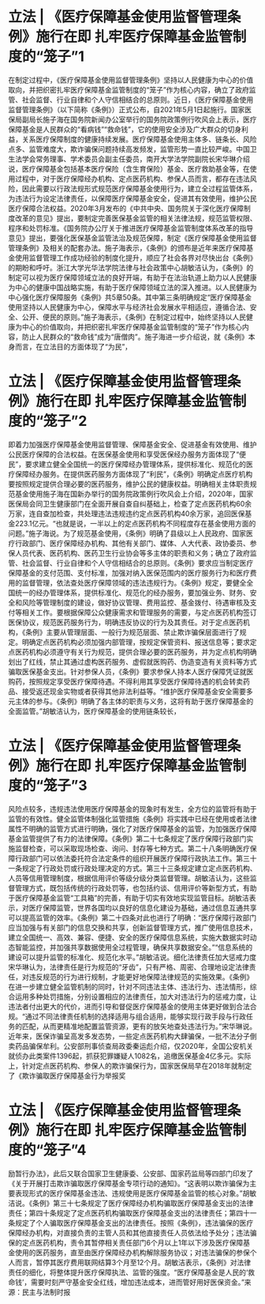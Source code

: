 # 立法 | 《医疗保障基金使用监督管理条例》施行在即 扎牢医疗保障基金监管制度的“笼子”1

在制定过程中，《医疗保障基金使用监督管理条例》坚持以人民健康为中心的价值取向，并把织密扎牢医疗保障基金监管制度的“笼子”作为核心内容，确立了政府监管、社会监督、行业自律和个人守信相结合的总原则。近日，《医疗保障基金使用监督管理条例》（以下简称《条例》）正式公布，自2021年5月1日起施行。国家医保局副局长施子海在国务院新闻办公室举行的国务院政策例行吹风会上表示，医疗保障基金是人民群众的“看病钱”“救命钱”，它的使用安全涉及广大群众的切身利益，关系医疗保障制度的健康持续发展。医疗保障基金使用主体多、链条长、风险点多、监管难度大，欺诈骗保问题持续高发频发，监管形势一直比较严峻。中国卫生法学会常务理事、学术委员会副主任委员，南开大学法学院副院长宋华琳介绍说，医疗保障基金包括基本医疗保险（含生育保险）基金、医疗救助基金等，在使用过程中，对于医疗保障经办机构、定点医药机构、参保人员而言，都存在违法风险，因此需要以行政法规形式规范医疗保障基金使用行为，建立全过程监管体系，为违法行为设定法律责任，以保障医疗保障基金安全，促进其有效使用，维护公民医疗保障合法权益。2020年3月发布的《中共中央、国务院关于深化医疗保障制度改革的意见》提出，要制定完善医保基金监管的相关法律法规，规范监管权限、程序和处罚标准。《国务院办公厅关于推进医疗保障基金监管制度体系改革的指导意见》提出，要强化医保基金监管法治及规范保障，制定《医疗保障基金使用监督管理条例》及相关的配套办法。施子海表示，《条例》的颁布是近年来医疗保障基金使用监督管理工作成功经验的制度化提升，顺应了社会各界对尽快出台《条例》的期盼和呼吁。浙江大学光华法学院法律与社会政策中心胡敏洁认为，《条例》的制定可以视为医疗保障领域立法的良好开端，有助于在法治轨道上助力以人民健康为中心的健康中国战略实施，有助于医疗保障领域立法的深入推进。以人民健康为中心强化医疗保障服务《条例》共5章50条。其中第三条明确规定“医疗保障基金使用坚持以人民健康为中心，保障水平与经济社会发展水平相适应，遵循合法、安全、公开、便民的原则。”施子海表示，《条例》在制定过程中，始终坚持以人民健康为中心的价值取向，并把织密扎牢医疗保障基金监管制度的“笼子”作为核心内容，防止人民群众的“救命钱”成为“唐僧肉”。施子海进一步介绍说，就《条例》本身而言，在立法目的方面体现了“为民”，

# 立法 | 《医疗保障基金使用监督管理条例》施行在即 扎牢医疗保障基金监管制度的“笼子”2

即着力加强医疗保障基金使用监督管理、保障基金安全、促进基金有效使用、维护公民医疗保障的合法权益。在医保基金使用和享受医保经办服务方面体现了“便民”，要求建立健全全国统一的医疗保障经办管理体系，提供标准化、规范化的医疗保障经办服务。在提供医药服务方面体现了“利民”，《条例》明确定点医疗机构要按照规定提供合理必要的医药服务，维护公民的健康权益。明确相关主体职责规范基金使用施子海在国新办举行的国务院政策例行吹风会上介绍，2020年，国家医保局会同卫生健康部门在全面开展自查自纠基础上，检查了定点医药机构60余万家，连自查加检查，共处理违法违规违约定点医药机构40余万家，追回医保基金223.1亿元。“也就是说，一半以上的定点医药机构不同程度存在基金使用方面的问题。”施子海说。为了规范基金使用，《条例》明确了县级以上人民政府、国家医疗行政部门、医疗保障经办机构、其他有关部门、媒体、人大代表、政协委员、参保人员代表、医药机构、医药卫生行业协会等多主体的职责和义务；确立了政府监管、社会监督、行业自律和个人守信相结合的总原则。《条例》要求应当制定医疗保障基金的支付范围、支付标准，加强对纳入医保范围内的医疗服务行为和医疗费用的监督管理，依法查处医疗保障领域的违法违规行为。《条例》规定，要健全全国统一的经办管理体系，提供标准化、规范化的经办服务，要加强业务、财务、安全和风险等管理制度的建设，做好协议管理、费用监控、基金拨付、待遇审核及支付等相关工作。要根据保障公众健康需求和管理服务的需要，与定点医药机构签订医保协议，规范医药服务行为，明确违反协议的行为及其责任。对于定点医药机构，《条例》主要从管理层面、一般行为规范层面、禁止欺诈骗保层面进行了规定。明确定点医药机构必须加强内部管理，按规定保管资料、报送信息等；要求定点医药机构必须遵守有关行为规范，提供合理必要的医药服务，并为定点机构明确划出了红线，禁止其通过虚构医药服务、虚假就医购药、伪造变造有关资料等方式骗取医保基金支出。针对参保人员，《条例》要求参保人持本人医疗保障凭证就医购药，按照规定享受医疗保障待遇。不得利用其享受医疗保障待遇的机会转卖药品、接受返还现金实物或者获得其他非法利益等。“维护医疗保障基金安全需要多元主体的参与。《条例》明确了各主体的职责与义务，这将有助于医疗保障基金的全面监管。”胡敏洁认为，医疗保障基金的使用链条较长，

# 立法 | 《医疗保障基金使用监督管理条例》施行在即 扎牢医疗保障基金监管制度的“笼子”3

风险点较多，违规违法使用医疗保障基金的现象时有发生，全方位的监管将有助于监管的有效性。健全监管体制强化监管措施《条例》将实践中已经在使用或者法律属性不明确的监管方式进行明确，强化了对医疗保障基金的监管，为加强医疗保障基金监管提供了有力的法律保障。《条例》第二十七条规定了医疗保障行政部门实施监督检查，可以采取现场检查、询问、封存等七种方式。第二十八条明确医疗保障行政部门可以依法委托符合法定条件的组织开展医疗保障行政执法工作。第三十一条规定了行政处罚或行政处理决定的方式。第三十三条规定建立定点医药机构、人员等信用管理制度，根据信用评价等级分级分类监督管理。胡敏洁认为，这些监督管理方式，既包括传统的行政处罚等，也包括约谈、信用评价等新型方式，有助于医疗保障基金监管“工具箱”的完善，有助于切实有效地实现监管目标。胡敏洁表示，对医疗保障监管，世界各国均以良好的信息化建设为基础，通过信息互通共享可以提高监管的效率。《条例》第二十四条对此也进行了明确：“医疗保障行政部门应当加强与有关部门的信息交换和共享，创新监督管理方式，推广使用信息技术，建立全国统一、高效、兼容、便捷、安全的医疗保障信息系统，实施大数据实时动态智能监控，并加强共享数据使用全过程管理，确保共享数据安全。”“信息系统的建设可以提升监管的标准化、规范化水平。”胡敏洁说。细化法律责任加大惩戒力度宋华琳认为，法律责任是行为规范的“牙齿”，只有严格、周密、合理地设定法律责任，对违反规范的行为进行规制，才能更好地保障法律规范的实施效果。《条例》在进一步建立健全监管机制的同时，针对不同违法主体、违法行为、违法情形，综合运用多种处罚措施，分别设置相应的法律责任，加大对违法行为的惩戒力度，让违法者付出更大的代价，进而引导和督促医疗保障基金的使用主体更好做到合法合规。“通过不同法律责任机制的选择适用与组合适用，能够实现行政手段与行政任务的匹配，从而更精准地配置监管资源，更有的放矢地查处违法行为。”宋华琳说。近年来，医保诈骗呈高发多发态势，一些定点医药机构大肆骗保，一批不法分子倒卖药品骗保牟利。公安部刑事侦查局政委秦运彪介绍，仅2020年，全国公安机关就侦办此类案件1396起，抓获犯罪嫌疑人1082名，追缴医保基金4亿多元。实际上，针对定点医药机构、参保人的欺诈骗保行为，国家医保局早在2018年就制定了《欺诈骗取医疗保障基金行为举报奖

# 立法 | 《医疗保障基金使用监督管理条例》施行在即 扎牢医疗保障基金监管制度的“笼子”4

励暂行办法》，此后又联合国家卫生健康委、公安部、国家药监局等四部门印发了《关于开展打击欺诈骗取医疗保障基金专项行动的通知》。“这表明以欺诈骗保为主要表现形式的医疗保障基金违法、违规使用是医疗保障基金监管的核心对象。”胡敏洁说。《条例》第三十七条规定了医疗保障经办机构骗取医疗保障基金支出的法律责任；第四十条规定了定点医药机构骗取医疗保障基金支出的法律责任；第四十一条规定了个人骗取医疗保障基金支出的法律责任。按照《条例》，违法骗保的医疗保障经办机构，对直接负责的主管人员和其他直接责任人员依法给予处分；违法骗保的定点医药机构，责令其暂停相关责任部门6个月以上1年以下涉及医疗保障基金使用的医药服务，直至由医疗保障经办机构解除服务协议；对违法骗保的参保个人而言，暂停其医疗费用联网结算3个月至12个月。胡敏洁表示，《条例》对法律责任的细化，将整体提升医疗保障执法、监管的强度。“医疗保障基金是人民的‘救命钱’，需要时刻严守基金安全红线，增加违法成本，进而管好用好医保资金。”来源：民主与法制时报

